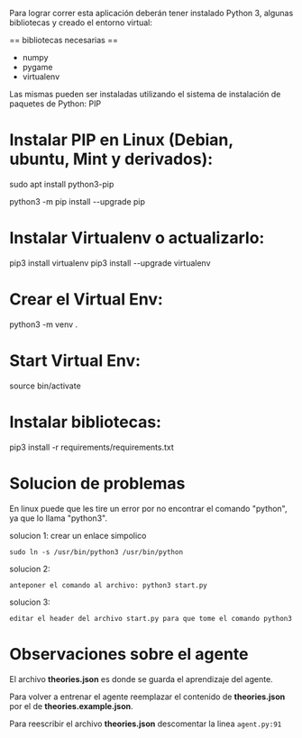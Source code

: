 Para lograr correr esta aplicación deberán tener instalado Python 3, algunas bibliotecas y creado el entorno virtual:

== bibliotecas necesarias ==

* numpy
* pygame
* virtualenv

Las mismas pueden ser instaladas utilizando el sistema de instalación de paquetes de Python: PIP


Instalar PIP en Linux (Debian, ubuntu, Mint y derivados):
========================================================

sudo apt install python3-pip

python3 -m pip install --upgrade pip


Instalar Virtualenv o actualizarlo:
==================================

pip3 install virtualenv
pip3 install --upgrade virtualenv

Crear el Virtual Env:
=====================
python3 -m venv .

Start Virtual Env:
=====================
source bin/activate

Instalar bibliotecas:
=====================

pip3 install -r requirements/requirements.txt

Solucion de problemas 
=====================

En linux puede que les tire un error por no encontrar el comando "python", ya que lo llama "python3".

solucion 1: crear un enlace simpolico

	sudo ln -s /usr/bin/python3 /usr/bin/python

solucion 2: 

	anteponer el comando al archivo: python3 start.py

solucion 3:

	editar el header del archivo start.py para que tome el comando python3

Observaciones sobre el agente
=============================

El archivo **theories.json** es donde se guarda el aprendizaje del agente.

Para volver a entrenar el agente reemplazar el contenido de **theories.json** por el de **theories.example.json**.

Para reescribir el archivo  **theories.json** descomentar la linea ```agent.py:91``` 
